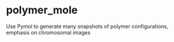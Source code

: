 # polymer_mole
Use Pymol to generate many snapshots of polymer configurations, emphasis on chromosomal images
